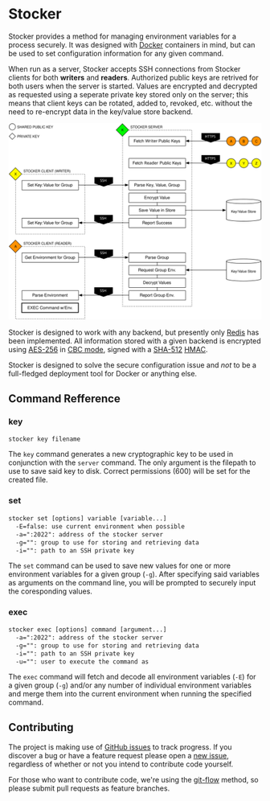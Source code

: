 # Stocker

Stocker provides a method for managing environment variables for a process securely. It was designed with [Docker](https://www.docker.io/) containers in mind, but can be used to set configuration information for any given command.

When run as a server, Stocker accepts SSH connections from Stocker clients for both **writers** and **readers**. Authorized public keys are retrived for both users when the server is started. Values are encrypted and decrypted as requested using a seperate private key stored only on the server; this means that client keys can be rotated, added to, revoked, etc. without the need to re-encrypt data in the key/value store backend.

![Stocker](stocker.svg)

Stocker is designed to work with any backend, but presently only [Redis](http://redis.io/) has been implemented. All information stored with a given backend is encrypted using [AES-256](http://en.wikipedia.org/wiki/Advanced_Encryption_Standard) in [CBC mode](http://en.wikipedia.org/wiki/Block_cipher_mode_of_operation#Cipher-block_chaining_.28CBC.29), signed with a [SHA-512](http://en.wikipedia.org/wiki/SHA-2) [HMAC](http://en.wikipedia.org/wiki/Hash-based_message_authentication_code).

Stocker is designed to solve the secure configuration issue and *not* to be a full-fledged deployment tool for Docker or anything else.


## Command Refference

### key

```
stocker key filename
```

The `key` command generates a new cryptographic key to be used in conjunction with the `server` command. The only argument is the filepath to use to save said key to disk. Correct permissions (600) will be set for the created file.

### set

```
stocker set [options] variable [variable...]
  -E=false: use current environment when possible
  -a=":2022": address of the stocker server
  -g="": group to use for storing and retrieving data
  -i="": path to an SSH private key
```

The `set` command can be used to save new values for one or more environment variables for a given group (`-g`). After specifying said variables as arguments on the command line, you will be prompted to securely input the coresponding values.

### exec

```
stocker exec [options] command [argument...]
  -a=":2022": address of the stocker server
  -g="": group to use for storing and retrieving data
  -i="": path to an SSH private key
  -u="": user to execute the command as
```

The `exec` command will fetch and decode all environment variables (`-E`) for a given group (`-g`) and/or any number of individual environment variables and merge them into the current environment when running the specified command.


## Contributing

The project is making use of [GitHub issues](https://github.com/blog/831-issues-2-0-the-next-generation) to track progress. If you discover a bug or have a feature request please open a [new issue](https://github.com/buth/stocker/issues), regardless of whether or not you intend to contribute code yourself.

For those who want to contribute code, we're using the [git-flow](http://nvie.com/posts/a-successful-git-branching-model/) method, so please submit pull requests as feature branches.